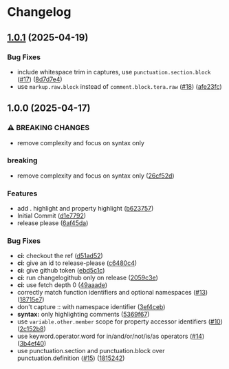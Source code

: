 # Changelog

## [1.0.1](https://github.com/MuntasirSZN/sublime-tera/compare/v1.0.0...v1.0.1) (2025-04-19)


### Bug Fixes

* include whitespace trim in captures, use `punctuation.section.block` ([#17](https://github.com/MuntasirSZN/sublime-tera/issues/17)) ([8d7d7e4](https://github.com/MuntasirSZN/sublime-tera/commit/8d7d7e4cf6b5774841aa1e8220523bb0f8cc437e))
* use `markup.raw.block` instead of `comment.block.tera.raw` ([#18](https://github.com/MuntasirSZN/sublime-tera/issues/18)) ([afe23fc](https://github.com/MuntasirSZN/sublime-tera/commit/afe23fc18519f89395a5f8a1eb6d516a92bd5b80))

## 1.0.0 (2025-04-17)


### ⚠ BREAKING CHANGES

* remove complexity and focus on syntax only

### breaking

* remove complexity and focus on syntax only ([26cf52d](https://github.com/MuntasirSZN/sublime-tera/commit/26cf52d5d670096abdf23f5592efac04a9a4da83))


### Features

* add . highlight and property highlight ([b623757](https://github.com/MuntasirSZN/sublime-tera/commit/b62375701e6edf131ae365c513e89e6abed93b7b))
* Initial Commit ([d1e7792](https://github.com/MuntasirSZN/sublime-tera/commit/d1e7792ba97a9b4c46f76db8a36b223ec326ced9))
* release please ([6af45da](https://github.com/MuntasirSZN/sublime-tera/commit/6af45dab7cdf268e4d8cf496d98c3852ce9d1e38))


### Bug Fixes

* **ci:** checkout the ref ([d51ad52](https://github.com/MuntasirSZN/sublime-tera/commit/d51ad52e9c0a8c1cabc6a75af85062a820c0fabb))
* **ci:** give an id to release-please ([c6480c4](https://github.com/MuntasirSZN/sublime-tera/commit/c6480c4ae1affe282ead4e2bcbca1abfbd079038))
* **ci:** give github token ([ebd5c1c](https://github.com/MuntasirSZN/sublime-tera/commit/ebd5c1c678733afe0dd10a494dce5e295153b120))
* **ci:** run changelogithub only on release ([2059c3e](https://github.com/MuntasirSZN/sublime-tera/commit/2059c3e98cf48aec5b65a3aab358c2071d0994ed))
* **ci:** use fetch depth 0 ([49aaade](https://github.com/MuntasirSZN/sublime-tera/commit/49aaadefedd89aa668dc2f81e78a37b9f01f0705))
* correctly match function identifiers and optional namespaces ([#13](https://github.com/MuntasirSZN/sublime-tera/issues/13)) ([18715e7](https://github.com/MuntasirSZN/sublime-tera/commit/18715e73035ae60f7b161550506e2cb7b159b3d6))
* don't capture :: with namespace identifier ([3ef4ceb](https://github.com/MuntasirSZN/sublime-tera/commit/3ef4ceb406736c03d935680a9aa4c2745ebf7586))
* **syntax:** only highlighting comments ([5369f67](https://github.com/MuntasirSZN/sublime-tera/commit/5369f67545ece483069705eb546bd4d161189338))
* use `variable.other.member` scope for property accessor identifiers ([#10](https://github.com/MuntasirSZN/sublime-tera/issues/10)) ([2c152b8](https://github.com/MuntasirSZN/sublime-tera/commit/2c152b8c32a5738cc3874789ca9f3f0f1304e8e2))
* use keyword.operator.word for in/and/or/not/is/as operators ([#14](https://github.com/MuntasirSZN/sublime-tera/issues/14)) ([3b4ef40](https://github.com/MuntasirSZN/sublime-tera/commit/3b4ef4053c99b11a989c0de64511675ae5ee0082))
* use punctuation.section and punctuation.block over punctuation.definition ([#15](https://github.com/MuntasirSZN/sublime-tera/issues/15)) ([1815242](https://github.com/MuntasirSZN/sublime-tera/commit/1815242ab872677cb6a116fbc84ef1eb4a126dda))
